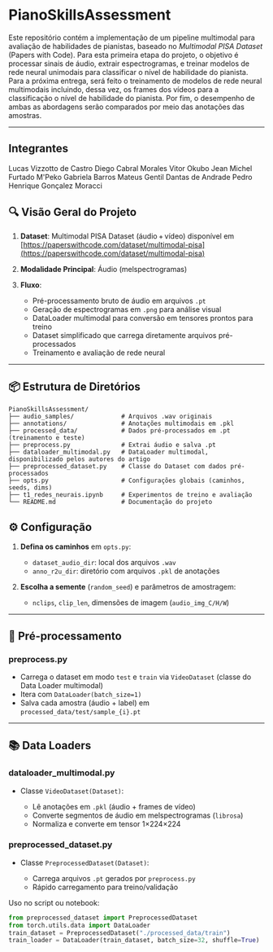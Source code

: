 # PianoSkillsAssessment


Este repositório contém a implementação de um pipeline multimodal para avaliação de habilidades de pianistas, baseado no *Multimodal PISA Dataset* (Papers with Code). Para esta primeira etapa do projeto, o objetivo é processar sinais de áudio, extrair espectrogramas, e treinar modelos de rede neural unimodais para classificar o nível de habilidade do pianista. Para a próxima entrega, será feito o treinamento de modelos de rede neural multimodais incluindo, dessa vez, os frames dos vídeos para a classificação o nível de habilidade do pianista. Por fim, o desempenho de ambas as abordagens serão comparados por meio das anotações das amostras. 

---
## Integrantes
Lucas Vizzotto de Castro 
Diego Cabral Morales 
Vitor Okubo
Jean Michel Furtado M'Peko 
Gabriela Barros 
Mateus Gentil Dantas de Andrade 
Pedro Henrique Gonçalez Moracci 

## 🔍 Visão Geral do Projeto

1. **Dataset**: Multimodal PISA Dataset (áudio + vídeo) disponível em [https://paperswithcode.com/dataset/multimodal-pisa](https://paperswithcode.com/dataset/multimodal-pisa)
2. **Modalidade Principal**: Áudio (melspectrogramas)
3. **Fluxo**:

   * Pré-processamento bruto de áudio em arquivos `.pt`
   * Geração de espectrogramas em `.png` para análise visual
   * DataLoader multimodal para conversão em tensores prontos para treino
   * Dataset simplificado que carrega diretamente arquivos pré-processados
   * Treinamento e avaliação de rede neural

---

## 📦 Estrutura de Diretórios

```
PianoSkillsAssessment/
├── audio_samples/             # Arquivos .wav originais
├── annotations/               # Anotações multimodais em .pkl
├── processed_data/            # Dados pré-processados em .pt (treinamento e teste)
├── preprocess.py              # Extrai áudio e salva .pt
├── dataloader_multimodal.py   # DataLoader multimodal, disponibilizado pelos autores do artigo
├── preprocessed_dataset.py    # Classe do Dataset com dados pré-processados
├── opts.py                    # Configurações globais (caminhos, seeds, dims)
├── t1_redes_neurais.ipynb     # Experimentos de treino e avaliação
└── README.md                  # Documentação do projeto
```


## ⚙️ Configuração

1. **Defina os caminhos** em `opts.py`:

   * `dataset_audio_dir`: local dos arquivos `.wav`
   * `anno_r2u_dir`: diretório com arquivos `.pkl` de anotações
2. **Escolha a semente** (`random_seed`) e parâmetros de amostragem:

   * `nclips`, `clip_len`, dimensões de imagem (`audio_img_C/H/W`)

---

## 🔄 Pré-processamento

### preprocess.py

* Carrega o dataset em modo `test` e `train` via `VideoDataset` (classe do Data Loader multimodal)
* Itera com `DataLoader(batch_size=1)`
* Salva cada amostra (áudio + label) em `processed_data/test/sample_{i}.pt`

---

## 📚 Data Loaders

### dataloader\_multimodal.py

* Classe `VideoDataset(Dataset)`:

  * Lê anotações em `.pkl` (áudio + frames de vídeo)
  * Converte segmentos de áudio em melspectrogramas (`librosa`)
  * Normaliza e converte em tensor 1×224×224

### preprocessed\_dataset.py

* Classe `PreprocessedDataset(Dataset)`:

  * Carrega arquivos `.pt` gerados por `preprocess.py`
  * Rápido carregamento para treino/validação

Uso no script ou notebook:

```python
from preprocessed_dataset import PreprocessedDataset
from torch.utils.data import DataLoader
train_dataset = PreprocessedDataset("./processed_data/train")
train_loader = DataLoader(train_dataset, batch_size=32, shuffle=True)
```
